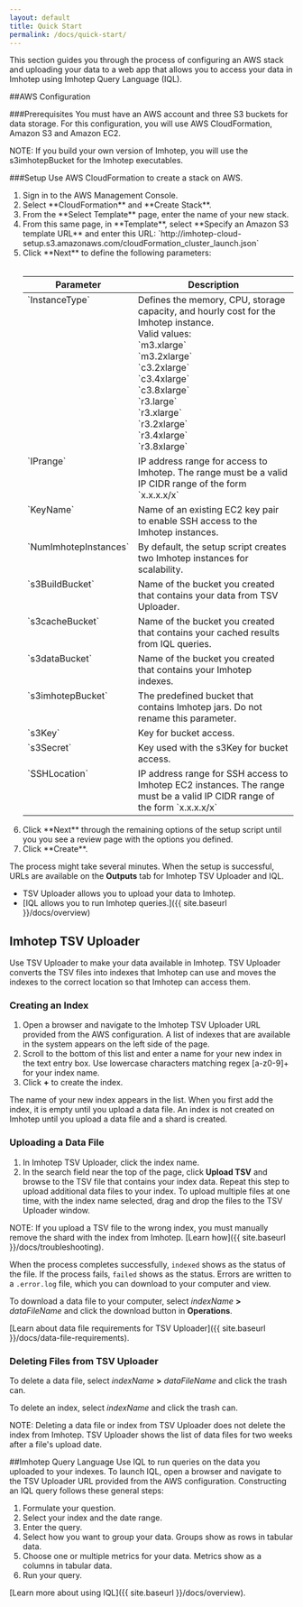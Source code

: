 ```yaml
---
layout: default
title: Quick Start
permalink: /docs/quick-start/
---
```


This section guides you through the process of configuring an AWS stack and uploading your data to a web app that allows you to access your data in Imhotep using Imhotep Query Language (IQL).

##AWS Configuration

###Prerequisites
You must have an AWS account and three S3 buckets for data storage. For this configuration, you will use AWS CloudFormation, Amazon S3 and Amazon EC2.

NOTE: If you build your own version of Imhotep, you will use the s3imhotepBucket for the Imhotep executables.

###Setup
Use AWS CloudFormation to create a stack on AWS.
<ol>
  <li>Sign in to the AWS Management Console. </li>
  <li>Select **CloudFormation** and **Create Stack**.</li>
  <li>From the **Select Template** page, enter the name of your new stack.</li>
  <li>From this same page, in **Template**, select **Specify an Amazon S3 template URL** and enter this URL: 
  `http://imhotep-cloud-setup.s3.amazonaws.com/cloudFormation_cluster_launch.json`</li>
  <li>Click **Next** to define the following parameters:
 <br><br></li>
<table>
  <thead>
  <th>Parameter</th>
  <th>Description</th>
  </thead>
  <tbody>
  <tr>
    <td valign="top">`InstanceType`</td>
    <td valign="top">Defines the memory, CPU, storage capacity, and hourly cost for the Imhotep instance. <br>Valid values:<br> `m3.xlarge`<br>`m3.2xlarge`<br>`c3.2xlarge`<br>`c3.4xlarge`<br>`c3.8xlarge`<br>`r3.large`<br>`r3.xlarge`<br>`r3.2xlarge`<br>`r3.4xlarge`<br>`r3.8xlarge`</td>
  </tr>
  <tr>
    <td valign="top">`IPrange`</td>
     <td valign="top">IP address range for access to Imhotep. The range must be a valid IP CIDR range of the form `x.x.x.x/x`</td>
  </tr>
  <tr>
    <td valign="top">`KeyName`</td>
    <td valign="top">Name of an existing EC2 key pair to enable SSH access to the Imhotep instances.</td>
  </tr>
  <tr>
    <td valign="top">`NumImhotepInstances`</td>
    <td valign="top">By default, the setup script creates two Imhotep instances for scalability.</td>
  </tr>
  <tr>
    <td valign="top">`s3BuildBucket`</td>
    <td valign="top">Name of the bucket you created that contains your data from TSV Uploader.</td>
  </tr>
  <tr>
    <td valign="top">`s3cacheBucket`</td>
    <td valign="top">Name of the bucket you created that contains your cached results from IQL queries.</td>
  </tr>
  <tr>
    <td valign="top">`s3dataBucket`</td>
    <td valign="top">Name of the bucket you created that contains your Imhotep indexes.</td>
  </tr>
  <tr>
    <td valign="top">`s3imhotepBucket`</td>
    <td valign="top">The predefined bucket that contains Imhotep jars. Do not rename this parameter.</td>
  </tr>
  <tr>
    <td valign="top">`s3Key`</td>
    <td valign="top">Key for bucket access.</td>
  </tr>
  <tr>
    <td valign="top">`s3Secret`</td>
    <td valign="top">Key used with the s3Key for bucket access.</td>
  </tr>
  <tr>
    <td valign="top">`SSHLocation`</td>
    <td valign="top">IP address range for SSH access to Imhotep EC2 instances. The range must be a valid IP CIDR range of the form `x.x.x.x/x`</td>
  </tr>
  </tbody>
</table>

  <li>Click **Next** through the remaining options of the setup script until you you see a review page with the options you defined.</li>
  <li>Click **Create**. </li>
  </ol>
  
The process might take several minutes. When the setup is successful, URLs are available on the **Outputs** tab for Imhotep TSV Uploader and IQL.

* TSV Uploader allows you to upload your data to Imhotep. 
* [IQL allows you to run Imhotep queries.]({{ site.baseurl }}/docs/overview)

## Imhotep TSV Uploader

Use TSV Uploader to make your data available in Imhotep. TSV Uploader converts the TSV files into indexes that Imhotep can use and moves the indexes to the correct location so that Imhotep can access them. 

### Creating an Index
1. Open a browser and navigate to the Imhotep TSV Uploader URL provided from the AWS configuration. A list of indexes that are available in the system appears on the left side of the page. 
2. Scroll to the bottom of this list and enter a name for your new index in the text entry box. Use lowercase characters matching regex [a-z0-9]+ for your index name.
3. Click **+** to create the index.

The name of your new index appears in the list. When you first add the index, it is empty until you upload a data file. An index is not created on Imhotep until you upload a data file and a shard is created.

### Uploading a Data File
1. In Imhotep TSV Uploader, click the index name.
2. In the search field near the top of the page, click **Upload TSV** and browse to the TSV file that contains your index data. Repeat this step to upload additional data files to your index. To upload multiple files at one time, with the index name selected, drag and drop the files to the TSV Uploader window.

NOTE: If you upload a TSV file to the wrong index, you must manually remove the shard with the index from Imhotep. [Learn how]({{ site.baseurl }}/docs/troubleshooting). 

When the process completes successfully, `indexed` shows as the status of the file. If the process fails, `failed` shows as the status. Errors are written to a `.error.log` file, which you can download to your computer and view. 

To download a data file to your computer, select *indexName* **>** *dataFileName* and click the download button in **Operations**. 

[Learn about data file requirements for TSV Uploader]({{ site.baseurl }}/docs/data-file-requirements).

### Deleting Files from TSV Uploader
To delete a data file, select *indexName* **>** *dataFileName* and click the trash can. 

To delete an index, select *indexName* and click the trash can.

NOTE: Deleting a data file or index from TSV Uploader does not delete the index from Imhotep. TSV Uploader shows the list of data files for two weeks after a file's upload date.

##Imhotep Query Language
Use IQL to run queries on the data you uploaded to your indexes. To launch IQL, open a browser and navigate to the TSV Uploader URL provided from the AWS configuration. Constructing an IQL query follows these general steps:

1. Formulate your question.
2. Select your index and the date range.
3. Enter the query.
4. Select how you want to group your data. Groups show as rows in tabular data.
5. Choose one or multiple metrics for your data. Metrics show as a columns in tabular data.
6. Run your query.

[Learn more about using IQL]({{ site.baseurl }}/docs/overview).
